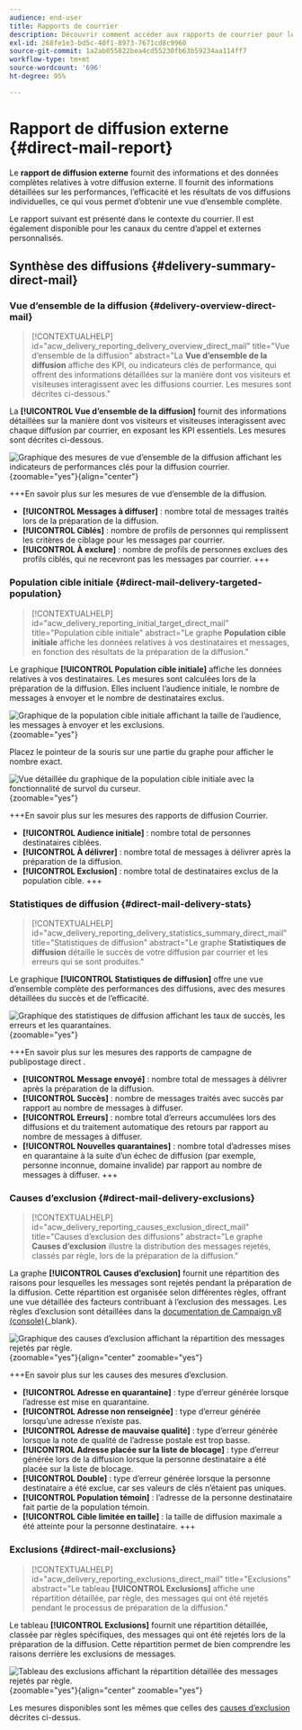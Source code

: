 ```yaml
---
audience: end-user
title: Rapports de courrier
description: Découvrir comment accéder aux rapports de courrier pour les utiliser
exl-id: 268fe1e3-bd5c-40f1-8973-7671cd8c9960
source-git-commit: 1a2ab055822bea4cd55230fb63b59234aa114ff7
workflow-type: tm+mt
source-wordcount: '696'
ht-degree: 95%

---
```


# Rapport de diffusion externe {#direct-mail-report}

Le **rapport de diffusion externe** fournit des informations et des données complètes relatives à votre diffusion externe. Il fournit des informations détaillées sur les performances, l’efficacité et les résultats de vos diffusions individuelles, ce qui vous permet d’obtenir une vue d’ensemble complète.

Le rapport suivant est présenté dans le contexte du courrier. Il est également disponible pour les canaux du centre d’appel et externes personnalisés.

## Synthèse des diffusions {#delivery-summary-direct-mail}

### Vue d’ensemble de la diffusion {#delivery-overview-direct-mail}

>[!CONTEXTUALHELP]
>id="acw_delivery_reporting_delivery_overview_direct_mail"
>title="Vue d’ensemble de la diffusion"
>abstract="La **Vue d’ensemble de la diffusion** affiche des KPI, ou indicateurs clés de performance, qui offrent des informations détaillées sur la manière dont vos visiteurs et visiteuses interagissent avec les diffusions courrier. Les mesures sont décrites ci-dessous."

La **[!UICONTROL Vue d’ensemble de la diffusion]** fournit des informations détaillées sur la manière dont vos visiteurs et visiteuses interagissent avec chaque diffusion par courrier, en exposant les KPI essentiels. Les mesures sont décrites ci-dessous.

![Graphique des mesures de vue d’ensemble de la diffusion affichant les indicateurs de performances clés pour la diffusion courrier.](assets/direct-overview.png){zoomable="yes"}{align="center"}

+++En savoir plus sur les mesures de vue d’ensemble de la diffusion.

* **[!UICONTROL Messages à diffuser]** : nombre total de messages traités lors de la préparation de la diffusion.
* **[!UICONTROL Ciblés]** : nombre de profils de personnes qui remplissent les critères de ciblage pour les messages par courrier.
* **[!UICONTROL À exclure]** : nombre de profils de personnes exclues des profils ciblés, qui ne recevront pas les messages par courrier.
+++

### Population cible initiale {#direct-mail-delivery-targeted-population}

>[!CONTEXTUALHELP]
>id="acw_delivery_reporting_initial_target_direct_mail"
>title="Population cible initiale"
>abstract="Le graphe **Population cible initiale** affiche les données relatives à vos destinataires et messages, en fonction des résultats de la préparation de la diffusion."

Le graphique **[!UICONTROL Population cible initiale]** affiche les données relatives à vos destinataires. Les mesures sont calculées lors de la préparation de la diffusion. Elles incluent l’audience initiale, le nombre de messages à envoyer et le nombre de destinataires exclus.

![Graphique de la population cible initiale affichant la taille de l’audience, les messages à envoyer et les exclusions.](assets/direct-mail-delivery-targeted-population.png){zoomable="yes"}

Placez le pointeur de la souris sur une partie du graphe pour afficher le nombre exact.

![Vue détaillée du graphique de la population cible initiale avec la fonctionnalité de survol du curseur.](assets/direct-mail-delivery-targeted-population_2.png){zoomable="yes"}

+++En savoir plus sur les mesures des rapports de diffusion Courrier.

* **[!UICONTROL Audience initiale]** : nombre total de personnes destinataires ciblées.
* **[!UICONTROL À délivrer]** : nombre total de messages à délivrer après la préparation de la diffusion.
* **[!UICONTROL Exclusion]** : nombre total de destinataires exclus de la population cible.
+++

### Statistiques de diffusion {#direct-mail-delivery-stats}

>[!CONTEXTUALHELP]
>id="acw_delivery_reporting_delivery_statistics_summary_direct_mail"
>title="Statistiques de diffusion"
>abstract="Le graphe **Statistiques de diffusion** détaille le succès de votre diffusion par courrier et les erreurs qui se sont produites."

Le graphique **[!UICONTROL Statistiques de diffusion]** offre une vue d’ensemble complète des performances des diffusions, avec des mesures détaillées du succès et de l’efficacité.

![Graphique des statistiques de diffusion affichant les taux de succès, les erreurs et les quarantaines.](assets/direct-mail-delivery-stats.png){zoomable="yes"}

+++En savoir plus sur les mesures des rapports de campagne de publipostage direct .

* **[!UICONTROL Message envoyé]** : nombre total de messages à délivrer après la préparation de la diffusion.
* **[!UICONTROL Succès]** : nombre de messages traités avec succès par rapport au nombre de messages à diffuser.
* **[!UICONTROL Erreurs]** : nombre total d’erreurs accumulées lors des diffusions et du traitement automatique des retours par rapport au nombre de messages à diffuser.
* **[!UICONTROL Nouvelles quarantaines]** : nombre total d’adresses mises en quarantaine à la suite d’un échec de diffusion (par exemple, personne inconnue, domaine invalide) par rapport au nombre de messages à diffuser.
+++

### Causes d’exclusion {#direct-mail-delivery-exclusions}

>[!CONTEXTUALHELP]
>id="acw_delivery_reporting_causes_exclusion_direct_mail"
>title="Causes d’exclusion des diffusions"
>abstract="Le graphe **Causes d’exclusion** illustre la distribution des messages rejetés, classés par règle, lors de la préparation de la diffusion."

La graphe **[!UICONTROL Causes d’exclusion]** fournit une répartition des raisons pour lesquelles les messages sont rejetés pendant la préparation de la diffusion. Cette répartition est organisée selon différentes règles, offrant une vue détaillée des facteurs contribuant à l’exclusion des messages. Les règles d’exclusion sont détaillées dans la [documentation de Campaign v8 (console)](https://experienceleague.adobe.com/docs/campaign/campaign-v8/send/failures/delivery-failures.html?lang=fr#email-error-types){_blank}.

![Graphique des causes d’exclusion affichant la répartition des messages rejetés par règle.](assets/direct-mail-delivery-exclusions.png){zoomable="yes"}{align="center" zoomable="yes"}

+++En savoir plus sur les causes des mesures d’exclusion.

* **[!UICONTROL Adresse en quarantaine]** : type d’erreur générée lorsque l’adresse est mise en quarantaine.
* **[!UICONTROL Adresse non renseignée]** : type d’erreur générée lorsqu’une adresse n’existe pas.
* **[!UICONTROL Adresse de mauvaise qualité]** : type d’erreur générée lorsque la note de qualité de l’adresse postale est trop basse.
* **[!UICONTROL Adresse placée sur la liste de blocage]** : type d’erreur générée lors de la diffusion lorsque la personne destinataire a été placée sur la liste de blocage.
* **[!UICONTROL Double]** : type d’erreur générée lorsque la personne destinataire a été exclue, car ses valeurs de clés n’étaient pas uniques.
* **[!UICONTROL Population témoin]** : l’adresse de la personne destinataire fait partie de la population témoin.
* **[!UICONTROL Cible limitée en taille]** : la taille de diffusion maximale a été atteinte pour la personne destinataire.
+++

### Exclusions {#direct-mail-exclusions}

>[!CONTEXTUALHELP]
>id="acw_delivery_reporting_exclusions_direct_mail"
>title="Exclusions"
>abstract="Le tableau **[!UICONTROL Exclusions]** affiche une répartition détaillée, par règle, des messages qui ont été rejetés pendant le processus de préparation de la diffusion."

Le tableau **[!UICONTROL Exclusions]** fournit une répartition détaillée, classée par règles spécifiques, des messages qui ont été rejetés lors de la préparation de la diffusion. Cette répartition permet de bien comprendre les raisons derrière les exclusions de messages.

![Tableau des exclusions affichant la répartition détaillée des messages rejetés par règle.](assets/direct-mail-exclusions.png){zoomable="yes"}{align="center" zoomable="yes"}

Les mesures disponibles sont les mêmes que celles des [causes d’exclusion](#direct-mail-delivery-exclusions) décrites ci-dessus.